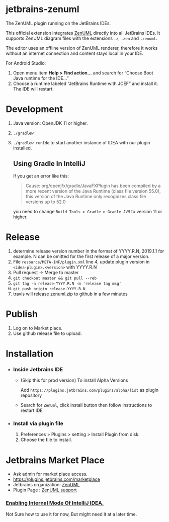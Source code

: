 # jetbrains-zenuml
The ZenUML plugin running on the JetBrains IDEs.

<!-- Plugin description -->
This official extension integrates [ZenUML](https://ZenUML.com/) directly into all JetBrains IDEs.
It supports ZenUML diagram files with the extensions `.z`, `.zen` and `.zenuml`.

The editor uses an offline version of ZenUML renderer, therefore it works without an internet connection and content stays local in your IDE.

For Android Studio:
1. Open menu item **Help > Find action...** and search for “Choose Boot Java runtime for the IDE...”
1. Choose a runtime labeled “JetBrains Runtime with JCEF” and install it. The IDE will restart.
<!-- Plugin description end -->

# Development
1. Java version: OpenJDK 11 or higher.
1. `./gradlew`
1. `./gradlew runIde` to start another instance of IDEA with our plugin installed.
    ## Using Gradle In IntelliJ
    If you get an error like this:
    > Cause: org/openjfx/gradle/JavaFXPlugin has been compiled by a more recent version of the Java Runtime (class file version 55.0), this version of the Java Runtime only recognizes class file versions up to 52.0

    you need to change `Build Tools > Gradle > Gradle JVM` to version 11 or higher.


# Release
1. determine release version number in the format of YYYY.R.N, 2019.1.1 for example. N can be omitted for the first release of a major version.
1. File `resource/META-INF/plugin.xml` line 4, update plugin version in `<idea-plugin>.<version>` with YYYY.R.N
1. Pull request -> Merge to master
1. `git checkout master && git pull --reb`
1. `git tag -a release-YYYY.R.N -m 'release tag msg'`
1. `git push origin release-YYYY.R.N`
1. travis will release zenuml.zip to github in a few minutes

# Publish
1. Log on to Market place.
1. Use github release file to upload.

# Installation
* ### Inside Jetbrains IDE
    * (Skip this for prod version) To install Alpha Versions 
        
      Add `https://plugins.jetbrains.com/plugins/alpha/list` as plugin repository
       
    * Search for `ZenUml`, click install button then follow instructions to restart IDE 
    
* ### Install via plugin file
    1. Preferences > Plugins > setting > Install Plugin from disk.
    1. Choose the file to install.

# Jetbrains Market Place 
* Ask admin for market place access.
* https://plugins.jetbrains.com/marketplace
* Jetbrains organization: [ZenUML](https://plugins.jetbrains.com/organization/ZenUML)
* Plugin Page : [ZenUML support](https://plugins.jetbrains.com/plugin/12437-zenuml-support)

### [Enabling Internal Mode Of IntelliJ IDEA.](http://www.jetbrains.org/intellij/sdk/docs/reference_guide/internal_actions/enabling_internal.html)
Not Sure how to use it for  now, But might need it at a later time.
